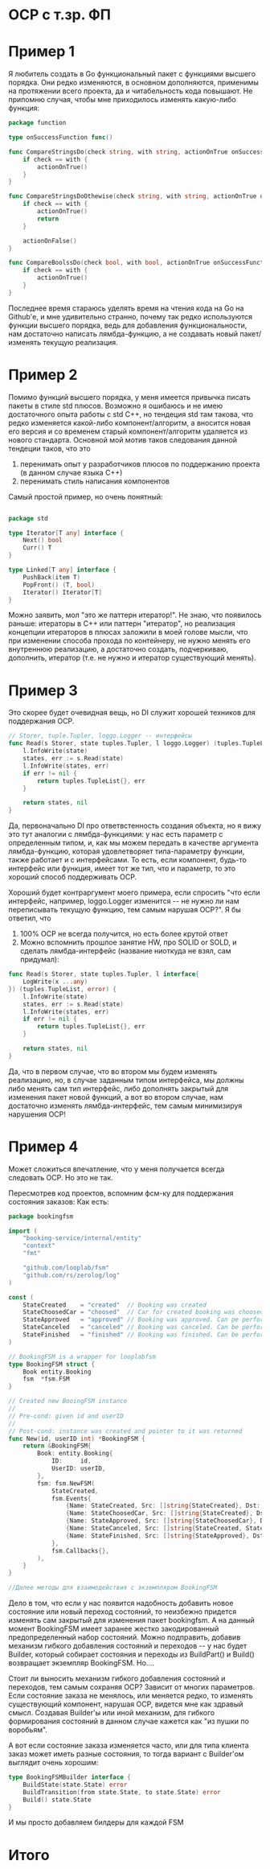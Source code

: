 # OCP с т.зр. ФП

# Пример 1

Я любитель создать в Go функциональный пакет с функциями высшего порядка. Они редко изменяются, в основном дополняются, 
применимы на протяжении всего проекта, да и читабельность кода повышают. Не припомню случая, чтобы мне приходилось
изменять какую-либо функция:

```go
package function

type onSuccessFunction func()

func CompareStringsDo(check string, with string, actionOnTrue onSuccessFunction) {
	if check == with {
		actionOnTrue()
	}
}

func CompareStringsDoOthewise(check string, with string, actionOnTrue onSuccessFunction, actionOnFalse onSuccessFunction) {
	if check == with {
		actionOnTrue()
		return
	}

	actionOnFalse()
}

func CompareBoolssDo(check bool, with bool, actionOnTrue onSuccessFunction) {
	if check == with {
		actionOnTrue()
	}
}
```

Последнее время стараюсь уделять время на чтения кода на Go на Github'е, и мне удивительно странно, почему так редко используются функции высшего порядка, ведь
для добавления функциональности, нам достаточно написать лямбда-функцию, а не создавать новый пакет/изменять текущую реализация.

# Пример 2

Помимо функций высшего порядка, у меня имеется привычка писать пакеты в стиле std плюсов. Возможно я ошибаюсь и не имею достаточного
опыта работы с std C++, но тендеция std там такова, что редко изменяется какой-либо компонент/алгоритм, а вносится новая его версия и со 
временем старый компонент/алгоритм удаляется из нового стандарта.
Основной мой мотив таков следования данной тендеции таков, что это
1) перенимать опыт у разработчиков плюсов по поддержанию проекта (в данном случае языка С++)
2) перенимать стиль написания компонентов

Самый простой пример, но очень понятный:
```go

package std

type Iterator[T any] interface {
	Next() bool
	Curr() T
}

type Linked[T any] interface {
	PushBack(item T)
	PopFront() (T, bool)
	Iterator() Iterator[T]
}
```

Можно заявить, мол "это же паттерн итератор!". Не знаю, что появилось раньше: итераторы в С++ или паттерн "итератор", но реализация
концепции итераторов в плюсах заложили в моей голове мысли, что при изменении способа прохода по контейнеру, не нужно менять его внутреннюю реализацию,
а достаточно создать, подчеркиваю, дополнить, итератор (т.е. не нужно и итератор существующий менять).
 

# Пример 3

Это скорее будет очевидная вещь, но DI служит хорошей техников для поддержания OCP. 
```go
// Storer, tuple.Tupler, loggo.Logger -- интерфейсы
func Read(s Storer, state tuples.Tupler, l loggo.Logger) (tuples.TupleList, error) {
	l.InfoWrite(state)
	states, err := s.Read(state)
	l.InfoWrite(states, err)
	if err != nil {
		return tuples.TupleList{}, err
	}

	return states, nil
}
```

Да, первоначально DI про ответвстенность создания объекта, но я вижу это тут аналогии с лямбда-функциями: 
у нас есть параметр с определенным типом, и, как мы можем передать в качестве аргумента лямбда-функцию, которая удовлетворяет типа-параметру функции,
также работает и с интерфейсами. То есть, если компонент, будь-то интерфейс или функция, имеет тот же тип, что и параметр, то это хороший способ поддерживать OCP.

Хороший будет контраргумент моего примера, если спросить "что если интерфейс, например, loggo.Logger изменится -- не нужно ли нам переписывать текущую функцию, тем самым
нарушая ОCP?". Я бы ответил, что
1) 100% ОСР не всегда получится, но есть более крутой ответ
2) Можно вспомнить прошлое занятие HW, про SOLID or SOLD, и сделать лямбда-интерфейс (название ниоткуда не взял, сам придумал):
```go
func Read(s Storer, state tuples.Tupler, l interface{
    LogWrite(x ...any)
}) (tuples.TupleList, error) {
	l.InfoWrite(state)
	states, err := s.Read(state)
	l.InfoWrite(states, err)
	if err != nil {
		return tuples.TupleList{}, err
	}

	return states, nil
}
``` 

Да, что в первом случае, что во втором мы будем изменять реализацию, но, в случае заданным типом интерфейса, мы должны либо менять сам тип интерфейс, либо 
дополнять закрытый для изменения пакет новой функций, а вот во втором случае, нам достаточно изменять лямбда-интерфейс, тем самым минимизируя нарушения ОСР!


# Пример 4

Может сложиться впечатление, что у меня получается всегда следовать OCP. Но это не так.

Пересмотрев код проектов, вспомним фсм-ку для поддержания состояния заказов:
Как есть:
```go
package bookingfsm

import (
	"booking-service/internal/entity"
	"context"
	"fmt"

	"github.com/looplab/fsm"
	"github.com/rs/zerolog/log"
)

const (
	StateCreated    = "created"  // Booking was created
	StateChoosedCar = "choosed"  // Car for created booking was choosed. Can be performed only from StateCreated
	StateApproved   = "approved" // Booking was approved. Can pe performed only from StateChoosedCar
	StateCanceled   = "canceled" // Booking was canceled. Can be performed from StateCreated and StateChoosedCar
	StateFinished   = "finished" // Booking was finished. Can be performed only from StateApproved
)

// BookingFSM is a wrapper for looplabfsm
type BookingFSM struct {
	Book entity.Booking
	fsm  *fsm.FSM
}

// Created new BooingFSM instance
//
// Pre-cond: given id and userID
//
// Post-cond: instance was created and pointer to it was returned
func New(id, userID int) *BookingFSM {
	return &BookingFSM{
		Book: entity.Booking{
			ID:     id,
			UserID: userID,
		},
		fsm: fsm.NewFSM(
			StateCreated,
			fsm.Events{
				{Name: StateCreated, Src: []string{StateCreated}, Dst: StateCreated},
				{Name: StateChoosedCar, Src: []string{StateCreated}, Dst: StateChoosedCar},
				{Name: StateApproved, Src: []string{StateChoosedCar}, Dst: StateApproved},
				{Name: StateCanceled, Src: []string{StateCreated, StateChoosedCar}, Dst: StateCanceled},
				{Name: StateFinished, Src: []string{StateApproved}, Dst: StateFinished},
			},
			fsm.Callbacks{},
		),
	}
}

//Далее методы для взаимодействия с экземпляром BookingFSM
```

Дело в том, что если у нас появится надобность добавить новое состояние или новый переход состояний, то неизбежно придется изменять сам закрытый для изменения пакет bookingfsm.
А на данный момент BookingFSM имеет заранее жестко закодированный предопределенный набор состояний. 
Можно подправить, добавив механизм гибкого добавления состояний и переходов -- у нас будет Builder, который собирает состояния и переходы из BuildPart() и Build() возвращает 
экземпляр BookingFSM. Но....

Стоит ли выносить механизм гибкого добавления состояний и переходов, тем самым сохраняя OCP? Зависит от многих параметров.
Если состояние заказа не менялось, или меняется редко, то изменять существующий компонент, нарушая OCP, видется мне как здравый смысл. Создавая Builder'ы или иной механизм, для 
гибкого формирования состояний в данном случае кажется как "из пушки по воробьям".

А вот если состояние заказа изменяется часто, или для типа клиента заказ может иметь разные состояния, то тогда вариант с Builder'ом выглядит очень хорошим:

```go
type BookingFSMBuilder interface {
    BuildState(state.State) error
    BuildTransition(from state.State, to state.State) error
    Build() state.State
}
```

И мы просто добавляем билдеры для каждой FSM

# Итого
